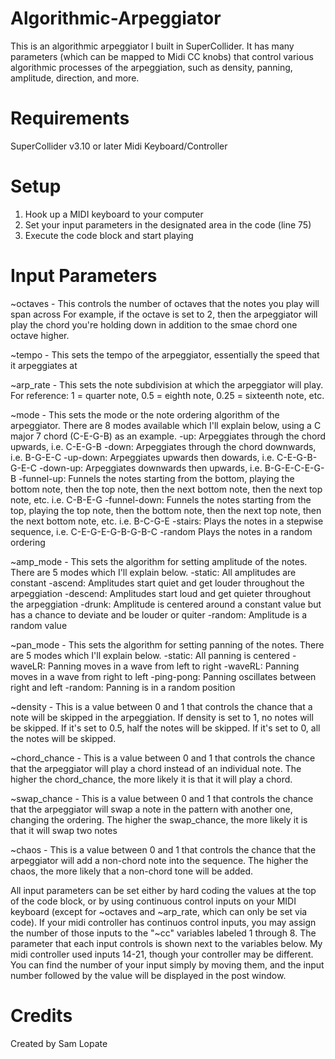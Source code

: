 # Algorithmic-Arpeggiator

This is an algorithmic arpeggiator I built in SuperCollider. It has many parameters (which can be mapped to Midi CC knobs) that control various algorithmic processes of the arpeggiation, such as density, panning, amplitude, direction, and more. 

# Requirements 

SuperCollider v3.10 or later
Midi Keyboard/Controller

# Setup

1) Hook up a MIDI keyboard to your computer
2) Set your input parameters in the designated area in the code (line 75)
3) Execute the code block and start playing

# Input Parameters

~octaves - This controls the number of octaves that the notes you play will span across For example, if the octave is set to 2, then the arpeggiator will play the chord you're holding down in addition to the smae chord one octave higher.

~tempo - This sets the tempo of the arpeggiator, essentially the speed that it arpeggiates at

~arp_rate - This sets the note subdivision at which the arpeggiator will play. For reference: 1 = quarter note, 0.5 = eighth note, 0.25 = sixteenth note, etc.

~mode - This sets the mode or the note ordering algorithm of the arpeggiator. There are 8 modes available which I'll explain below, using a C major 7 chord (C-E-G-B) as an example.
    -up: Arpeggiates through the chord upwards, i.e. C-E-G-B
    -down: Arpeggiates through the chord downwards, i.e. B-G-E-C
    -up-down: Arpeggiates upwards then dowards, i.e. C-E-G-B-G-E-C
    -down-up: Arpeggiates downwards then upwards, i.e. B-G-E-C-E-G-B
    -funnel-up: Funnels the notes starting from the bottom, playing the bottom note, then the top note, then the next bottom note, then
     the next top note, etc. i.e. C-B-E-G
    -funnel-down: Funnels the notes starting from the top, playing the top note, then the bottom note, then the next top note, then the
     next bottom note, etc. i.e. B-C-G-E
    -stairs: Plays the notes in a stepwise sequence, i.e. C-E-G-E-G-B-G-B-C
    -random Plays the notes in a random ordering

~amp_mode - This sets the algorithm for setting amplitude of the notes. There are 5 modes which I'll explain below.
    -static: All amplitudes are constant
    -ascend: Amplitudes start quiet and get louder throughout the arpeggiation
    -descend: Amplitudes start loud and get quieter throughout the arpeggiation
    -drunk: Amplitude is centered around a constant value but has a chance to deviate and be louder or quiter
    -random: Amplitude is a random value

~pan_mode - This sets the algorithm for setting panning of the notes. There are 5 modes which I'll explain below.
    -static: All panning is centered
    -waveLR: Panning moves in a wave from left to right
    -waveRL: Panning moves in a wave from right to left
    -ping-pong: Panning oscillates between right and left
    -random: Panning is in a random position

~density - This is a value between 0 and 1 that controls the chance that a note will be skipped in the arpeggiation. If density is set to 1, no notes will be skipped. If it's set to 0.5, half the notes will be skipped. If it's set to 0, all the notes will be skipped.

~chord_chance - This is a value between 0 and 1 that controls the chance that the arpeggiator will play a chord instead of an individual note. The higher the chord_chance, the more likely it is that it will play a chord.

~swap_chance - This is a value between 0 and 1 that controls the chance that the arpeggiator will swap a note in the pattern with another one, changing the ordering. The higher the swap_chance, the more likely it is that it will swap two notes

~chaos - This is a value between 0 and 1 that controls the chance that the arpeggiator will add a non-chord note into the sequence. The higher the chaos, the more likely that a non-chord tone will be added.


All input parameters can be set either by hard coding the values at the top of the code block, or by using continuous control inputs on your MIDI keyboard (except for ~octaves and ~arp_rate, which can only be set via code). If your midi controller has continuos control inputs, you may assign the number of those inputs to the "~cc" variables labeled 1 through 8. The parameter that each input controls is shown next to the variables below. My midi controller used inputs 14-21, though your controller may be different. You can find the number of your input simply by moving them, and the input number followed by the value will be displayed in the post window.

# Credits

Created by Sam Lopate
